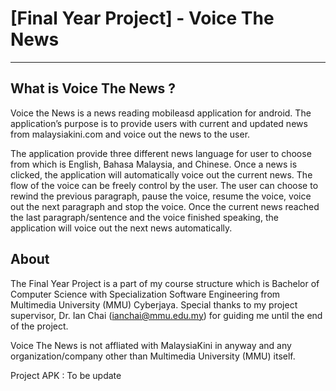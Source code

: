 # [Final Year Project] - Voice The News
--------------------------------------

What is Voice The News ?
------
Voice the News is a news reading mobileasd application for android. The application’s purpose is to provide users with 
current and updated news from malaysiakini.com and voice out the news to the user. 

The application provide three different news language for user to choose from which is English, Bahasa Malaysia, and Chinese. Once a news is clicked, the application will automatically voice out the current news. The flow of the voice can be freely control by the user. The user can choose to rewind the previous paragraph, pause the voice, resume the voice, voice out the next paragraph and stop the voice. Once the current news reached the last paragraph/sentence and the voice finished speaking, the application will voice out the next news automatically.

About
-----
The Final Year Project is a part of my course structure which is Bachelor of Computer Science with Specialization Software Engineering from Multimedia University (MMU) Cyberjaya. Special thanks to my project supervisor, Dr. Ian Chai (ianchai@mmu.edu.my) for guiding me until the end of the project.

Voice The News is not affliated with MalaysiaKini in anyway and any organization/company other than Multimedia University (MMU) itself.

Project APK : To be update

